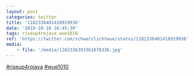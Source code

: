 ```yaml
---
layout: post
categories: twitter
title: '1182336401418919936'
date: '2019-10-10 16:45:39'
tags: riseup4rojava wue1010
ref: 'https://twitter.com/schwarzlichtwue/status/1182336401418919936'
media:
    - file: '/media/1182336393361678336.jpg'
---
```

[#riseup4rojava](/t/riseup4rojava) [#wue1010](/t/wue1010)  